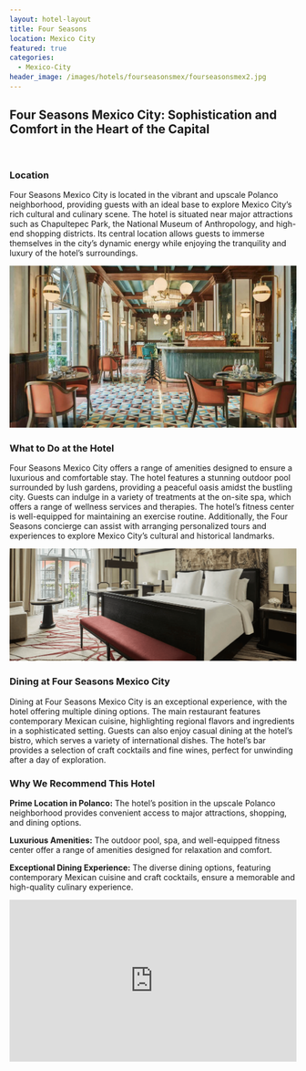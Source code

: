 ```yaml
---
layout: hotel-layout
title: Four Seasons
location: Mexico City
featured: true
categories:
  - Mexico-City
header_image: /images/hotels/fourseasonsmex/fourseasonsmex2.jpg
---
```

## Four Seasons Mexico City: Sophistication and Comfort in the Heart of the Capital

&nbsp;

### Location

Four Seasons Mexico City is located in the vibrant and upscale Polanco neighborhood, providing guests with an ideal base to explore Mexico City’s rich cultural and culinary scene. The hotel is situated near major attractions such as Chapultepec Park, the National Museum of Anthropology, and high-end shopping districts. Its central location allows guests to immerse themselves in the city’s dynamic energy while enjoying the tranquility and luxury of the hotel’s surroundings.

![](/images/hotels/fourseasonsmex/fourseasonsmex4.jpg)

### What to Do at the Hotel

Four Seasons Mexico City offers a range of amenities designed to ensure a luxurious and comfortable stay. The hotel features a stunning outdoor pool surrounded by lush gardens, providing a peaceful oasis amidst the bustling city. Guests can indulge in a variety of treatments at the on-site spa, which offers a range of wellness services and therapies. The hotel’s fitness center is well-equipped for maintaining an exercise routine. Additionally, the Four Seasons concierge can assist with arranging personalized tours and experiences to explore Mexico City’s cultural and historical landmarks.

![](/images/hotels/fourseasonsmex/fourseasonsmex1.png)

### Dining at Four Seasons Mexico City

Dining at Four Seasons Mexico City is an exceptional experience, with the hotel offering multiple dining options. The main restaurant features contemporary Mexican cuisine, highlighting regional flavors and ingredients in a sophisticated setting. Guests can also enjoy casual dining at the hotel’s bistro, which serves a variety of international dishes. The hotel’s bar provides a selection of craft cocktails and fine wines, perfect for unwinding after a day of exploration.

### Why We Recommend This Hotel

**Prime Location in Polanco:** The hotel’s position in the upscale Polanco neighborhood provides convenient access to major attractions, shopping, and dining options.&nbsp;

**Luxurious Amenities:** The outdoor pool, spa, and well-equipped fitness center offer a range of amenities designed for relaxation and comfort.&nbsp;

**Exceptional Dining Experience:** The diverse dining options, featuring contemporary Mexican cuisine and craft cocktails, ensure a memorable and high-quality culinary experience.&nbsp;

<style>.embed-container { position: relative; padding-bottom: 56.25%; height: 0; overflow: hidden; max-width: 100%; } .embed-container iframe, .embed-container object, .embed-container embed { position: absolute; top: 0; left: 0; width: 100%; height: 100%; }</style>

<div class="embed-container"><iframe src="https://www.youtube.com/embed/iDisCfGuGdM" frameborder="0" allowfullscreen=""></iframe></div>